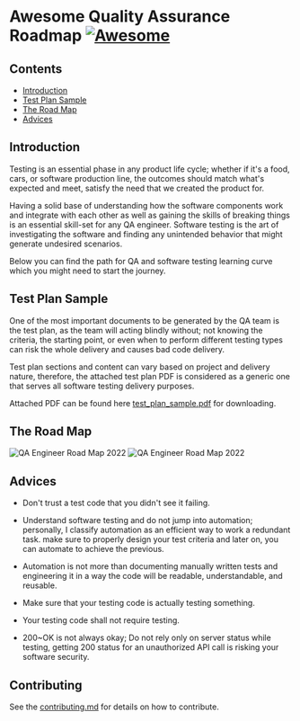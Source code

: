# Awesome Quality Assurance Roadmap [![Awesome](https://awesome.re/badge.svg)](https://awesome.re)

## Contents
- [Introduction](#introduction)
- [Test Plan Sample](#test-plan-sample)
- [The Road Map](#the-road-map)
- [Advices](#advices)

## Introduction

Testing is an essential phase in any product life cycle; whether if it's a food, cars, or software production line, the outcomes should match what's expected and meet, satisfy the need that we created the product for.

Having a solid base of understanding how the software components work and integrate with each other as well as gaining the skills of breaking things is an essential skill-set for any QA engineer. Software testing is the art of investigating the software and finding any unintended behavior that might generate undesired scenarios.

Below you can find the path for QA and software testing learning curve which you might need to start the journey.

## Test Plan Sample

One of the most important documents to be generated by the QA team is the test plan, as the team will acting blindly without; not knowing the criteria, the starting point, or even when to perform different testing types can risk the whole delivery and causes bad code delivery.

Test plan sections and content can vary based on project and delivery nature, therefore, the attached test plan PDF is considered as a generic one that serves all software testing delivery purposes.

Attached PDF can be found here [test_plan_sample.pdf](https://github.com/anas-qa/Quality-Assurance-Road-Map/blob/master/Test_Plan_Sample.pdf) for downloading.

## The Road Map

![QA Engineer Road Map 2022](https://i.imgur.com/NvUuQHt.png)
![QA Engineer Road Map 2022](https://i.imgur.com/jgfN9Hh.png)

## Advices

- Don't trust a test code that you didn't see it failing.

- Understand software testing and do not jump into automation; personally, I classify automation as an efficient way to work a redundant task. make sure to properly design your test criteria and later on, you can automate to achieve the previous.

- Automation is not more than documenting manually written tests and engineering it in a way the code will be readable, understandable, and reusable.

- Make sure that your testing code is actually testing something.

- Your testing code shall not require testing.

- 200~OK is not always okay; Do not rely only on server status while testing, getting 200 status for an unauthorized API call is risking your software security.

## Contributing

See the [contributing.md](https://github.com/fityanos/awesome-quality-assurance-road-map/blob/master/contributing.md) for details on how to contribute.
